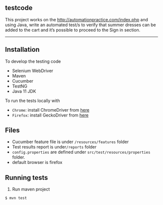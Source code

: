 ## testcode
This project works on the  http://automationpractice.com/index.php and using Java, write an automated test/s to verify
that summer dresses can be added to the cart and it’s possible to proceed to the Sign in section.

---
## Installation
To develop the testing code
- Selenium WebDriver
- Maven
- Cucumber
- TestNG
- Java 11 JDK 

To run the tests locally with 
- `Chrome`: install ChromeDriver from [here](http://chromedriver.chromium.org)
- `Firefox`: install GeckoDriver from [here](https://github.com/mozilla/geckodriver/releases)


## Files

- Cucumber feature file is under `/resources/features` folder
- Test results report is under`/reports` folder
- `config.properties` are defined under `src/test/resources/properties` folder.
- default browser is firefox

## Running tests ##

1. Run maven project

```console
$ mvn test
```

